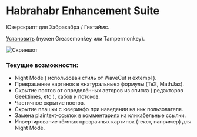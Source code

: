 # Habrahabr Enhancement Suite
Юзерскрипт для Хабрахабра / Гиктаймс.

[Установить](https://raw.githubusercontent.com/keyten/HES/master/hes.user.js) (нужен Greasemonkey или Tampermonkey).

![Скриншот](https://habrastorage.org/getpro/geektimes/post_images/8df/3a5/551/8df3a55512cc12a6038cfe8545ee7310.png)

### Текущие возможности:
 - Night Mode ( использован стиль от WaveCut и extempl ).
 - Превращение картинок в «натуральные» формулы (TeX, MathJax).
 - Скрытие постов от определённых авторов из списка ( редакторов Geektimes, etc ), хабов и потоков.
 - Частичное скрытие постов.
 - Скрытие плашки с юзеринфо при наведении на ник пользователя.
 - Замена plaintext-ссылок в комментариях на кликабельные ссылки.
 - Инвертирование тёмных прозрачных картинок (текст, например) для Night Mode.
